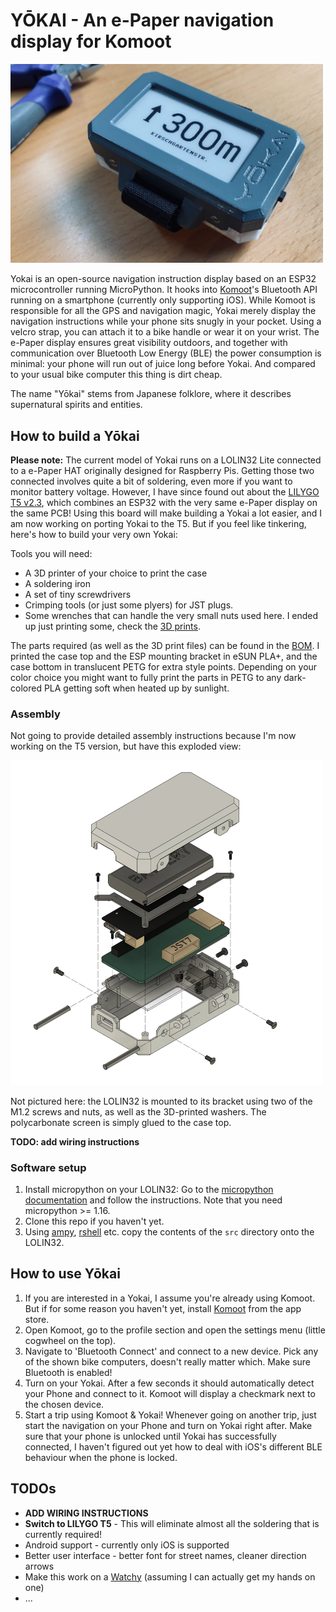 # YŌKAI - An e-Paper navigation display for Komoot

<img src="./doc_images/photo.png" alt="YOKAI" style="width:500px"/>

Yokai is an open-source navigation instruction display based on an ESP32 microcontroller running MicroPython.
It hooks into [Komoot](https://apps.apple.com/app/komoot/id447374873)'s Bluetooth API running on a smartphone (currently only supporting iOS).
While Komoot is responsible for all the GPS and navigation magic, Yokai merely display the navigation instructions while your phone sits snugly in your pocket. Using a velcro strap, you can attach it to a bike handle or wear it on your wrist.
The e-Paper display ensures great visibility outdoors, and together with communication over Bluetooth Low Energy (BLE) the power consumption is minimal: your phone will run out of juice long before Yokai. And compared to your usual bike computer this thing is dirt cheap.

The name "Yōkai" stems from Japanese folklore, where it describes supernatural spirits and entities.



## How to build a Yōkai
**Please note:** The current model of Yokai runs on a LOLIN32 Lite connected to a e-Paper HAT originally designed for Raspberry Pis. Getting those two connected involves quite a bit of soldering, even more if you want to monitor battery voltage. However, I have since found out about the [LILYGO T5 v2.3](https://de.aliexpress.com/item/32869729970.html), which combines an ESP32 with the very same e-Paper display on the same PCB! Using this board will make building a Yokai a lot easier, and I am now working on porting Yokai to the T5. But if you feel like tinkering, here's how to build your very own Yokai:

Tools you will need:
- A 3D printer of your choice to print the case
- A soldering iron
- A set of tiny screwdrivers
- Crimping tools (or just some plyers) for JST plugs.
- Some wrenches that can handle the very small nuts used here. I ended up just printing some, check the [3D prints](./assembly/3d_prints/).

The parts required (as well as the 3D print files) can be found in the [BOM](./assembly/bom.md). I printed the case top and the ESP mounting bracket in eSUN PLA+, and the case bottom in translucent PETG for extra style points. Depending on your color choice you might want to fully print the parts in PETG to any dark-colored PLA getting soft when heated up by sunlight.

### Assembly
Not going to provide detailed assembly instructions because I'm now working on the T5 version, but have this exploded view:

<img src="./assembly/exploded_view.png" alt="Exploded view" style="width:500px"/>


Not pictured here: the LOLIN32 is mounted to its bracket using two of the M1.2 screws and nuts, as well as the 3D-printed washers. The polycarbonate screen is simply glued to the case top.

**TODO: add wiring instructions**

### Software setup

1. Install micropython on your LOLIN32: Go to the [micropython documentation](https://docs.micropython.org/en/latest/esp32/tutorial/intro.html#esp32-intro) and follow the instructions. Note that you need micropython >= 1.16.
2. Clone this repo if you haven't yet.
3. Using [ampy](https://github.com/scientifichackers/ampy), [rshell](https://github.com/dhylands/rshell) etc. copy the contents of the `src` directory onto the LOLIN32.

## How to use Yōkai

1. If you are interested in a Yokai, I assume you're already using Komoot. But if for some reason you haven't yet, install [Komoot](https://apps.apple.com/app/komoot/id447374873) from the app store.
2. Open Komoot, go to the profile section and open the settings menu (little cogwheel on the top).
3. Navigate to 'Bluetooth Connect' and connect to a new device. Pick any of the shown bike computers, doesn't really matter which. Make sure Bluetooth is enabled!
4. Turn on your Yokai. After a few seconds it should automatically detect your Phone and connect to it. Komoot will display a checkmark next to the chosen device.
5. Start a trip using Komoot & Yokai! Whenever going on another trip, just start the navigation on your Phone and turn on Yokai right after. Make sure that your phone is unlocked until Yokai has successfully connected, I haven't figured out yet how to deal with iOS's different BLE behaviour when the phone is locked.

## TODOs
- **ADD WIRING INSTRUCTIONS**
- **Switch to LILYGO T5** - This will eliminate almost all the soldering that is currently required!
- Android support - currently only iOS is supported
- Better user interface - better font for street names, cleaner direction arrows
- Make this work on a [Watchy](https://watchy.sqfmi.com/) (assuming I can actually get my hands on one)
- ...